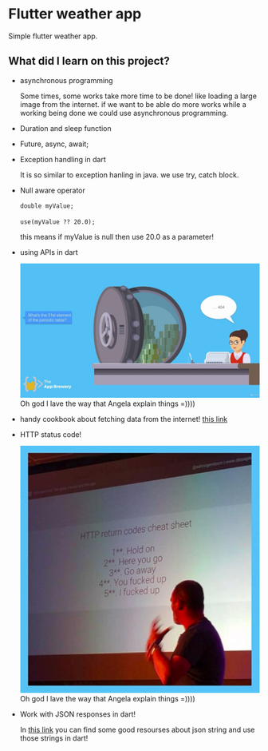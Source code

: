 # Flutter weather app

Simple flutter weather app.

## What did I learn on this project?

- asynchronous programming

    Some times, some works take more time to be done! like loading a large image from the internet. if we want to be able do more works while a working being done we could use asynchronous programming.

- Duration and sleep function

- Future, async, await;

- Exception handling in dart

    It is so similar to exception hanling in java. we use try, catch block.

- Null aware operator

    ```
    double myValue;

    use(myValue ?? 20.0);
    ```
    this means if myValue is null then use 20.0 as a parameter!

- using APIs in dart

    ![p](API_screenshot.jpg)
    Oh god I lave the way that Angela explain things =))))

- handy cookbook about fetching data from the internet! [this link](https://flutter.dev/docs/cookbook/networking/fetch-data)

- HTTP status code!

    ![p](HTTP_screenshot.jpg)
    Oh god I lave the way that Angela explain things =))))

- Work with JSON responses in dart! 

    In [this link](https://flutter.dev/docs/development/data-and-backend/json) you can find some good resourses about json string and use those strings in dart!
